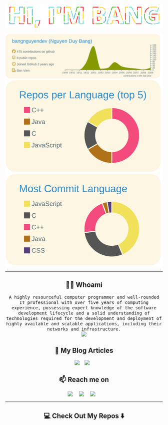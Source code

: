 <p  align="center">
  <img src="https://github.com/bangnguyendev/bangnguyendev/blob/master/img/hiambang.gif">
  </br>
</p>

<p  align="center">
  <img src="https://github.com/bangnguyendev/bangnguyendev/blob/master/profile-summary-card-output/solarized/0-profile-details.svg">
  </br>
  <img src="https://github.com/bangnguyendev/bangnguyendev/blob/master/profile-summary-card-output/solarized/1-repos-per-language.svg">
  <img src="https://github.com/bangnguyendev/bangnguyendev/blob/master/profile-summary-card-output/solarized/2-most-commit-language.svg">
  </br>
</p>

---
<h2 align="center"> 👨‍💻 Whoami</h2>
<p align="center">
  <samp>A highly resourceful computer programmer and well-rounded IT professional with over five years of computing experience, possessing expert knowledge of the software development lifecycle and a solid understanding of technologies required for the development and deployment of highly available and scalable applications, including their networks and infrastructure.
  </samp>
  <br> 
  <img src="https://komarev.com/ghpvc/?username=bangnguyendev">
</p>

<h2 align="center">💬 My Blog Articles</h2>
<p align="center" align='right'>
  <a href="https://bangnguyendev.github.io/"><img src="https://img.shields.io/badge/Github-MyBlog-brightgreen" /></a>&nbsp;&nbsp;&nbsp;
  <img src="https://img.shields.io/badge/Mail-duybang140494%40gmail.com-brightgreen"/></a>&nbsp;&nbsp;&nbsp;
</p>

<h2  align="center">📫 Reach me on</h2>
<p align="center">
  <a href="https://www.linkedin.com/in/bangnguyenduy/"><img src="https://img.shields.io/badge/-Linkedin-yellowgreen" /></a>&nbsp;&nbsp;&nbsp;&nbsp;
  <a href="https://www.facebook.com/drake.bangnguyen/"><img src="https://img.shields.io/badge/-Facebook-blue" /></a>&nbsp;&nbsp;&nbsp;&nbsp;
  <a href="https://www.instagram.com/nguyen.duy.bang/?hl=vi"><img src="https://img.shields.io/badge/-Instagram-orange" /></a>&nbsp;&nbsp;&nbsp;&nbsp;
</p>

<hr>
<h2  align="center">💻 Check Out My Repos ⬇️ </h2>
